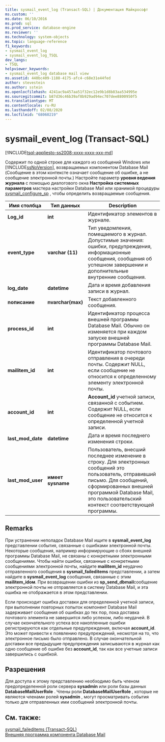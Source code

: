 ```yaml
---
title: sysmail_event_log (Transact-SQL) | Документация Майкрософт
ms.custom: ''
ms.date: 06/10/2016
ms.prod: sql
ms.prod_service: database-engine
ms.reviewer: ''
ms.technology: system-objects
ms.topic: language-reference
f1_keywords:
- sysmail_event_log
- sysmail_event_log_TSQL
dev_langs:
- TSQL
helpviewer_keywords:
- sysmail_event_log database mail view
ms.assetid: 440bc409-1188-4175-afc4-c68e31e44fed
author: stevestein
ms.author: sstein
ms.openlocfilehash: 4241ac9a457aa51f32ec12e9b1d8b83aa534995e
ms.sourcegitcommit: b87d36c46b39af8b929ad94ec707dee8800950f5
ms.translationtype: MT
ms.contentlocale: ru-RU
ms.lasthandoff: 02/08/2020
ms.locfileid: "68060219"
---
```

# <a name="sysmail_event_log-transact-sql"></a>sysmail_event_log (Transact-SQL)
[!INCLUDE[tsql-appliesto-ss2008-xxxx-xxxx-xxx-md](../../includes/tsql-appliesto-ss2008-xxxx-xxxx-xxx-md.md)]

  Содержит по одной строке для каждого из сообщений Windows или [!INCLUDE[ssNoVersion](../../includes/ssnoversion-md.md)], возвращаемых компонентом Database Mail  (Сообщение в этом контексте означает сообщение об ошибке, а не сообщение электронной почты.) Настройте параметр **уровня ведения журнала** с помощью диалогового окна **Настройка системных параметров** мастера настройки Database Mail или хранимой процедуры [sysmail_configure_sp](../../relational-databases/system-stored-procedures/sysmail-configure-sp-transact-sql.md) , чтобы определить возвращаемые сообщения.  
  
|Имя столбца|Тип данных|Description|  
|-----------------|---------------|-----------------|  
|**Log_id**|**int**|Идентификатор элементов в журнале.|  
|**event_type**|**varchar (11)**|Тип уведомления, помещаемого в журнал. Допустимые значения: ошибки, предупреждения, информационные сообщения, сообщения об успешном завершении и дополнительные внутренние сообщения.|  
|**log_date**|**datetime**|Дата и время добавления записи в журнал.|  
|**nописание**|**nvarchar(max)**|Текст добавленного сообщения.|  
|**process_id**|**int**|Идентификатор процесса внешней программы Database Mail. Обычно он изменяется при каждом запуске внешней программы Database Mail.|  
|**mailitem_id**|**int**|Идентификатор почтового отправления в очереди почты. Содержит NULL, если сообщение не относится к определенному элементу электронной почты.|  
|**account_id**|**int**|**Account_id** учетной записи, связанной с событием. Содержит NULL, если сообщение не относится к определенной учетной записи.|  
|**last_mod_date**|**datetime**|Дата и время последнего изменения строки.|  
|**last_mod_user**|**имеет sysname**|Пользователь, внесший последнее изменение в строку. Для электронных сообщений это пользователь, отправивший письмо. Для сообщений, сформированных внешней программой Database Mail, это пользовательский контекст соответствующей программы.|  
  
## <a name="remarks"></a>Remarks  
 При устранении неполадок Database Mail ищите в **sysmail_event_log** представлении события, связанные с ошибками электронной почты. Некоторые сообщения, например информирующие о сбоях внешней программы Database Mail, не связаны с конкретными электронными сообщениями. Чтобы найти ошибки, связанные с конкретными сообщениями электронной почты, найдите **mailitem_id** неудачно отправленного сообщения в **sysmail_faileditems** представлении, а затем найдите в **sysmail_event_log** сообщения, связанные с этим **mailitem_idом**. При возвращении ошибки из **sp_send_dbmail**сообщение электронной почты не отправляется в систему Database Mail, и эта ошибка не отображается в этом представлении.  
  
 Если происходит ошибка доставки для определенной учетной записи, при выполнении повторных попыток компонент Database Mail задерживает сообщения об ошибках до тех пор, пока доставка почтового элемента не завершится либо успехом, либо неудачей. В случае окончательного успеха все накопленные ошибки регистрируются как отдельные предупреждения, включая **account_id**. Это может привести к появлению предупреждений, несмотря на то, что электронное письмо было отправлено. В случае окончательной доставки все предыдущие предупреждения записываются в журнал как одно сообщение об ошибке без **account_id**, так как все учетные записи завершились с ошибкой.  
  
## <a name="permissions"></a>Разрешения  
 Для доступа к этому представлению необходимо быть членом предопределенной роли сервера **sysadmin** или роли базы данных **DatabaseMailUserRole** . Члены роли **DatabaseMailUserRole** , которые не являются членами ролей **sysadmin** , могут просматривать события только для отправленных ими сообщений электронной почты.  
  
## <a name="see-also"></a>См. также:  
 [sysmail_faileditems &#40;Transact-SQL&#41;](../../relational-databases/system-catalog-views/sysmail-faileditems-transact-sql.md)   
 [Внешняя программа компонента Database Mail](../../relational-databases/database-mail/database-mail-external-program.md)  
  
  
